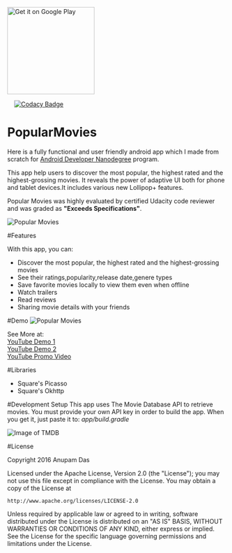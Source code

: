 <a href='https://play.google.com/store/apps/details?id=work.technie.popularmovies&utm_source=global_co&utm_medium=prtnr&utm_content=Mar2515&utm_campaign=PartBadge&pcampaignid=MKT-Other-global-all-co-prtnr-py-PartBadge-Mar2515-1'><img alt='Get it on Google Play' src='https://play.google.com/intl/en_us/badges/images/generic/en_badge_web_generic.png' width="200" /></a>

&nbsp;&nbsp;&nbsp;&nbsp;[![Codacy Badge](https://api.codacy.com/project/badge/Grade/02344df4eea34ed98249040aea7eb10b)](https://www.codacy.com/app/anupam/PopularMovies?utm_source=github.com&amp;utm_medium=referral&amp;utm_content=opticod/PopularMovies&amp;utm_campaign=Badge_Grade)

# PopularMovies

Here is a fully functional and user friendly android app which I made from scratch for [Android Developer Nanodegree](https://www.udacity.com/course/android-developer-nanodegree--nd801) program. 

This app help users to discover the most popular, the highest rated and the highest-grossing movies.
It reveals the power of adaptive UI both for phone and tablet devices.It includes various new Lollipop+ features.

Popular Movies was highly evaluated by certified Udacity code reviewer and was graded as **"Exceeds Specifications"**.

![Popular Movies](https://github.com/opticod/PopularMovies/blob/Stage2/extras/feature_graphics.png)

#Features

With this app, you can:

* Discover the most popular, the highest rated and the highest-grossing movies
* See their ratings,popularity,release date,genere types
* Save favorite movies locally to view them even when offline
* Watch trailers
* Read reviews
* Sharing movie details with your friends

#Demo
![Popular Movies](https://github.com/opticod/PopularMovies/blob/Stage2/extras/animated.gif)

See More at:<br>
[YouTube Demo 1](https://youtu.be/YoyXolO2hhU)<br>
[YouTube Demo 2](https://youtu.be/uHlaXrYLm6s)<br>
[YouTube Promo Video](https://youtu.be/STsHnjp1jKk)

#Libraries
* Square's Picasso
* Square's Okhttp

#Development Setup
This app uses The Movie Database API to retrieve movies. You must provide your own API key in order to build the app. When you get it, just paste it to:  _app/build.gradle_ 

![Image of TMDB](https://assets.tmdb.org/images/logos/var_1_0_PoweredByTMDB_Blk_Antitled.png)

#License

Copyright 2016 Anupam Das

Licensed under the Apache License, Version 2.0 (the "License");
you may not use this file except in compliance with the License.
You may obtain a copy of the License at

    http://www.apache.org/licenses/LICENSE-2.0

Unless required by applicable law or agreed to in writing, software
distributed under the License is distributed on an "AS IS" BASIS,
WITHOUT WARRANTIES OR CONDITIONS OF ANY KIND, either express or implied.
See the License for the specific language governing permissions and
limitations under the License.

